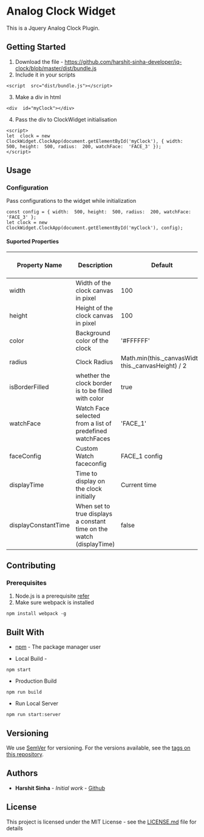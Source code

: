 # Analog Clock Widget
This is a Jquery Analog Clock Plugin.

## Getting Started
1. Download the file - https://github.com/harshit-sinha-developer/jq-clock/blob/master/dist/bundle.js  
2. Include it in your scripts
```
<script  src="dist/bundle.js"></script>
```
3. Make a div in html
```
<div  id="myClock"></div>
```
4. Pass the div to ClockWidget initialisation
```
<script>
let  clock = new  ClockWidget.ClockApp(document.getElementById('myClock'), { width:  500, height:  500, radius:  200, watchFace:  'FACE_3' });
</script>
```

## Usage
### Configuration
Pass configurations to the widget while initialization
```
const config = { width:  500, height:  500, radius:  200, watchFace:  'FACE_3' };
let clock = new ClockWidget.ClockApp(document.getElementById('myClock'), config);
```
#### Suported Properties
<table>
   <thead>
      <tr>
         <th>Property Name</th>
         <th>Description</th>
         <th>Default</th>
         <th>Type / Supported Values</th>
      </tr>
   </thead>
   <tbody>
      <tr>
         <td>width</td>
         <td>Width of the clock canvas in pixel</td>
         <td>100</td>
         <td>Number</td>
      </tr>
      <tr>
         <td>height</td>
         <td>Height of the clock canvas in pixel</td>
         <td>100</td>
         <td>Number</td>
      </tr>
      <tr>
         <td>color</td>
         <td>Background color of the clock</td>
         <td>'#FFFFFF'</td>
         <td>String (Hexcode)</td>
      </tr>
      <tr>
         <td>radius</td>
         <td>Clock Radius</td>
         <td>Math.min(this._canvasWidth, this._canvasHeight) / 2</td>
         <td>Number</td>
      </tr>
      <tr>
         <td>isBorderFilled</td>
         <td>whether the clock border is to be filled with color</td>
         <td>true</td>
         <td>boolean</td>
      </tr>
      <tr>
         <td>watchFace</td>
         <td>Watch Face selected from a list of predefined watchFaces</td>
         <td>'FACE_1'</td>
         <td>(Supported - 'FACE_1', 'FACE_2', 'FACE_3')</td>
      </tr>
      <tr>
         <td>faceConfig</td>
         <td>Custom Watch faceconfig</td>
         <td>FACE_1 config</td>
         <td>Object</td>
      </tr>
      <tr>
         <td>displayTime</td>
         <td>Time to display on the clock initially</td>
         <td>Current time</td>
         <td>Date Object</td>
      </tr>
      <tr>
         <td>displayConstantTime</td>
         <td>When set to true displays a constant time on the watch (displayTime)</td>
         <td>false</td>
         <td>boolean</td>
      </tr>
   </tbody>
</table>

## Contributing
### Prerequisites
1. Node.js is a prerequisite [refer](https://nodejs.org/en/)
2. Make sure webpack is installed
```
npm install webpack -g
```

## Built With
*  [npm](https://docs.npmjs.com/misc/registry) - The package manager user

* Local Build -
```
npm start
```

* Production Build
```
npm run build
```

* Run Local Server
```
npm run start:server
```

## Versioning
We use [SemVer](http://semver.org/) for versioning. For the versions available, see the [tags on this repository](https://github.com/your/project/tags).

## Authors
*  **Harshit Sinha** - *Initial work* - [Github](https://github.com/harshit-sinha-developer)

## License
This project is licensed under the MIT License - see the [LICENSE.md](LICENSE.md) file for details